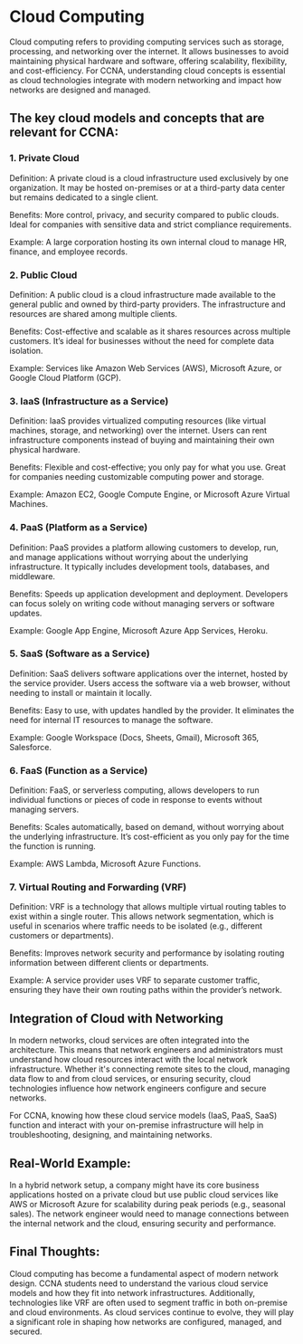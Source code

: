 # Cloud Computing 
Cloud computing refers to providing computing services such as storage, processing, and networking over the internet. It allows businesses to avoid maintaining physical hardware and software, offering scalability, flexibility, and cost-efficiency. For CCNA, understanding cloud concepts is essential as cloud technologies integrate with modern networking and impact how networks are designed and managed.

## The key cloud models and concepts that are relevant for CCNA:

### 1. Private Cloud
Definition: A private cloud is a cloud infrastructure used exclusively by one organization. It may be hosted on-premises or at a third-party data center but remains dedicated to a single client.

Benefits: More control, privacy, and security compared to public clouds. Ideal for companies with sensitive data and strict compliance requirements.

Example: A large corporation hosting its own internal cloud to manage HR, finance, and employee records.

### 2. Public Cloud
Definition: A public cloud is a cloud infrastructure made available to the general public and owned by third-party providers. The infrastructure and resources are shared among multiple clients.

Benefits: Cost-effective and scalable as it shares resources across multiple customers. It’s ideal for businesses without the need for complete data isolation.

Example: Services like Amazon Web Services (AWS), Microsoft Azure, or Google Cloud Platform (GCP).

### 3. IaaS (Infrastructure as a Service)
Definition: IaaS provides virtualized computing resources (like virtual machines, storage, and networking) over the internet. Users can rent infrastructure components instead of buying and maintaining their own physical hardware.

Benefits: Flexible and cost-effective; you only pay for what you use. Great for companies needing customizable computing power and storage.

Example: Amazon EC2, Google Compute Engine, or Microsoft Azure Virtual Machines.

### 4. PaaS (Platform as a Service)
Definition: PaaS provides a platform allowing customers to develop, run, and manage applications without worrying about the underlying infrastructure. It typically includes development tools, databases, and middleware.

Benefits: Speeds up application development and deployment. Developers can focus solely on writing code without managing servers or software updates.

Example: Google App Engine, Microsoft Azure App Services, Heroku.

### 5. SaaS (Software as a Service)
Definition: SaaS delivers software applications over the internet, hosted by the service provider. Users access the software via a web browser, without needing to install or maintain it locally.

Benefits: Easy to use, with updates handled by the provider. It eliminates the need for internal IT resources to manage the software.

Example: Google Workspace (Docs, Sheets, Gmail), Microsoft 365, Salesforce.

### 6. FaaS (Function as a Service)
Definition: FaaS, or serverless computing, allows developers to run individual functions or pieces of code in response to events without managing servers.

Benefits: Scales automatically, based on demand, without worrying about the underlying infrastructure. It’s cost-efficient as you only pay for the time the function is running.

Example: AWS Lambda, Microsoft Azure Functions.

### 7. Virtual Routing and Forwarding (VRF)
Definition: VRF is a technology that allows multiple virtual routing tables to exist within a single router. This allows network segmentation, which is useful in scenarios where traffic needs to be isolated (e.g., different customers or departments).

Benefits: Improves network security and performance by isolating routing information between different clients or departments.

Example: A service provider uses VRF to separate customer traffic, ensuring they have their own routing paths within the provider’s network.

## Integration of Cloud with Networking
In modern networks, cloud services are often integrated into the architecture. This means that network engineers and administrators must understand how cloud resources interact with the local network infrastructure. Whether it's connecting remote sites to the cloud, managing data flow to and from cloud services, or ensuring security, cloud technologies influence how network engineers configure and secure networks.

For CCNA, knowing how these cloud service models (IaaS, PaaS, SaaS) function and interact with your on-premise infrastructure will help in troubleshooting, designing, and maintaining networks.

## Real-World Example:
In a hybrid network setup, a company might have its core business applications hosted on a private cloud but use public cloud services like AWS or Microsoft Azure for scalability during peak periods (e.g., seasonal sales). The network engineer would need to manage connections between the internal network and the cloud, ensuring security and performance.

## Final Thoughts:
Cloud computing has become a fundamental aspect of modern network design. CCNA students need to understand the various cloud service models and how they fit into network infrastructures. Additionally, technologies like VRF are often used to segment traffic in both on-premise and cloud environments. As cloud services continue to evolve, they will
play a significant role in shaping how networks are configured, managed, and secured.
